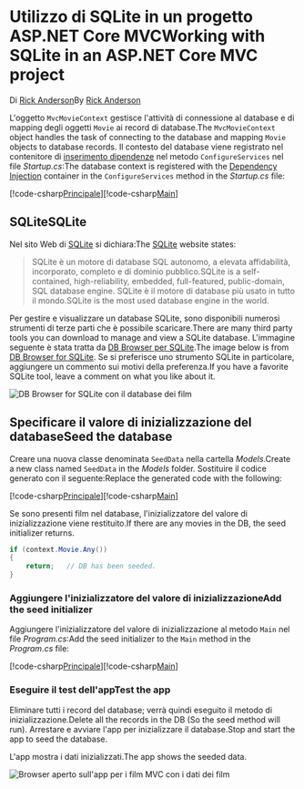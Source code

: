 # <a name="working-with-sqlite-in-an-aspnet-core-mvc-project"></a><span data-ttu-id="d62a1-101">Utilizzo di SQLite in un progetto ASP.NET Core MVC</span><span class="sxs-lookup"><span data-stu-id="d62a1-101">Working with SQLite in an ASP.NET Core MVC project</span></span>

<span data-ttu-id="d62a1-102">Di [Rick Anderson](https://twitter.com/RickAndMSFT)</span><span class="sxs-lookup"><span data-stu-id="d62a1-102">By [Rick Anderson](https://twitter.com/RickAndMSFT)</span></span>

<span data-ttu-id="d62a1-103">L'oggetto `MvcMovieContext` gestisce l'attività di connessione al database e di mapping degli oggetti `Movie` ai record di database.</span><span class="sxs-lookup"><span data-stu-id="d62a1-103">The `MvcMovieContext` object handles the task of connecting to the database and mapping `Movie` objects to database records.</span></span> <span data-ttu-id="d62a1-104">Il contesto del database viene registrato nel contenitore di [inserimento dipendenze](xref:fundamentals/dependency-injection) nel metodo `ConfigureServices` nel file *Startup.cs*:</span><span class="sxs-lookup"><span data-stu-id="d62a1-104">The database context is registered with the [Dependency Injection](xref:fundamentals/dependency-injection) container in the `ConfigureServices` method in the *Startup.cs* file:</span></span>

<span data-ttu-id="d62a1-105">[!code-csharp[Principale](../../tutorials/first-mvc-app-xplat/start-mvc/sample/MvcMovie/Startup.cs?name=snippet2&highlight=6-8)]</span><span class="sxs-lookup"><span data-stu-id="d62a1-105">[!code-csharp[Main](../../tutorials/first-mvc-app-xplat/start-mvc/sample/MvcMovie/Startup.cs?name=snippet2&highlight=6-8)]</span></span>

## <a name="sqlite"></a><span data-ttu-id="d62a1-106">SQLite</span><span class="sxs-lookup"><span data-stu-id="d62a1-106">SQLite</span></span>

<span data-ttu-id="d62a1-107">Nel sito Web di [SQLite](https://www.sqlite.org/) si dichiara:</span><span class="sxs-lookup"><span data-stu-id="d62a1-107">The [SQLite](https://www.sqlite.org/) website states:</span></span>

> <span data-ttu-id="d62a1-108">SQLite è un motore di database SQL autonomo, a elevata affidabilità, incorporato, completo e di dominio pubblico.</span><span class="sxs-lookup"><span data-stu-id="d62a1-108">SQLite is a self-contained, high-reliability, embedded, full-featured, public-domain, SQL database engine.</span></span> <span data-ttu-id="d62a1-109">SQLite è il motore di database più usato in tutto il mondo.</span><span class="sxs-lookup"><span data-stu-id="d62a1-109">SQLite is the most used database engine in the world.</span></span>

<span data-ttu-id="d62a1-110">Per gestire e visualizzare un database SQLite, sono disponibili numerosi strumenti di terze parti che è possibile scaricare.</span><span class="sxs-lookup"><span data-stu-id="d62a1-110">There are many third party tools you can download to manage and view a SQLite database.</span></span> <span data-ttu-id="d62a1-111">L'immagine seguente è stata tratta da [DB Browser per SQLite](http://sqlitebrowser.org/).</span><span class="sxs-lookup"><span data-stu-id="d62a1-111">The image below is from [DB Browser for SQLite](http://sqlitebrowser.org/).</span></span> <span data-ttu-id="d62a1-112">Se si preferisce uno strumento SQLite in particolare, aggiungere un commento sui motivi della preferenza.</span><span class="sxs-lookup"><span data-stu-id="d62a1-112">If you have a favorite SQLite tool, leave a comment on what you like about it.</span></span>

![DB Browser for SQLite con il database dei film](../../tutorials/first-mvc-app-xplat/working-with-sql/_static/dbb.png)

## <a name="seed-the-database"></a><span data-ttu-id="d62a1-114">Specificare il valore di inizializzazione del database</span><span class="sxs-lookup"><span data-stu-id="d62a1-114">Seed the database</span></span>

<span data-ttu-id="d62a1-115">Creare una nuova classe denominata `SeedData` nella cartella *Models*.</span><span class="sxs-lookup"><span data-stu-id="d62a1-115">Create a new class named `SeedData` in the *Models* folder.</span></span> <span data-ttu-id="d62a1-116">Sostituire il codice generato con il seguente:</span><span class="sxs-lookup"><span data-stu-id="d62a1-116">Replace the generated code with the following:</span></span>

<span data-ttu-id="d62a1-117">[!code-csharp[Principale](../../tutorials/first-mvc-app/start-mvc/sample/MvcMovie/Models/SeedData.cs?name=snippet_1)]</span><span class="sxs-lookup"><span data-stu-id="d62a1-117">[!code-csharp[Main](../../tutorials/first-mvc-app/start-mvc/sample/MvcMovie/Models/SeedData.cs?name=snippet_1)]</span></span>

<span data-ttu-id="d62a1-118">Se sono presenti film nel database, l'inizializzatore del valore di inizializzazione viene restituito.</span><span class="sxs-lookup"><span data-stu-id="d62a1-118">If there are any movies in the DB, the seed initializer returns.</span></span>

```csharp
if (context.Movie.Any())
{
    return;   // DB has been seeded.
}
```

<a name="si"></a>
### <a name="add-the-seed-initializer"></a><span data-ttu-id="d62a1-119">Aggiungere l'inizializzatore del valore di inizializzazione</span><span class="sxs-lookup"><span data-stu-id="d62a1-119">Add the seed initializer</span></span>

<span data-ttu-id="d62a1-120">Aggiungere l'inizializzatore del valore di inizializzazione al metodo `Main` nel file *Program.cs*:</span><span class="sxs-lookup"><span data-stu-id="d62a1-120">Add the seed initializer to the `Main` method in the *Program.cs* file:</span></span>

<span data-ttu-id="d62a1-121">[!code-csharp[Principale](../../tutorials/first-mvc-app/start-mvc/sample/MvcMovie/Program.cs?highlight=6,16-32)]</span><span class="sxs-lookup"><span data-stu-id="d62a1-121">[!code-csharp[Main](../../tutorials/first-mvc-app/start-mvc/sample/MvcMovie/Program.cs?highlight=6,16-32)]</span></span>

### <a name="test-the-app"></a><span data-ttu-id="d62a1-122">Eseguire il test dell'app</span><span class="sxs-lookup"><span data-stu-id="d62a1-122">Test the app</span></span>

<span data-ttu-id="d62a1-123">Eliminare tutti i record del database; verrà quindi eseguito il metodo di inizializzazione.</span><span class="sxs-lookup"><span data-stu-id="d62a1-123">Delete all the records in the DB (So the seed method will run).</span></span> <span data-ttu-id="d62a1-124">Arrestare e avviare l'app per inizializzare il database.</span><span class="sxs-lookup"><span data-stu-id="d62a1-124">Stop and start the app to seed the database.</span></span>
   
<span data-ttu-id="d62a1-125">L'app mostra i dati inizializzati.</span><span class="sxs-lookup"><span data-stu-id="d62a1-125">The app shows the seeded data.</span></span>

![Browser aperto sull'app per i film MVC con i dati dei film](../../tutorials/first-mvc-app/working-with-sql/_static/m55.png)
